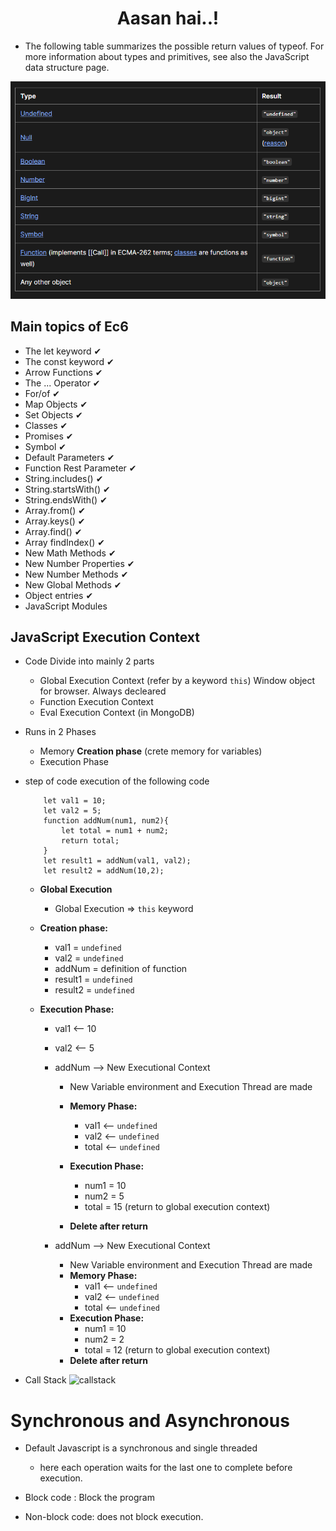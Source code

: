 <h1 align="center">Aasan hai..!</h1>

* The following table summarizes the possible return values of typeof. For more information about types and primitives, see also the JavaScript data structure page.
<img src = "01_basics\result of diff types of datatypes.png">

## Main topics of Ec6

* The let keyword   &#x2714;
* The const keyword &#x2714;
* Arrow Functions &#x2714;
* The ... Operator &#x2714;
* For/of &#x2714;
* Map Objects &#x2714;
* Set Objects &#x2714;
* Classes &#x2714;
* Promises &#x2714;
* Symbol &#x2714;
* Default Parameters &#x2714;
* Function Rest Parameter &#x2714;
* String.includes() &#x2714;
* String.startsWith() &#x2714;
* String.endsWith() &#x2714;
* Array.from() &#x2714;
* Array.keys() &#x2714;
* Array.find() &#x2714;
* Array findIndex() &#x2714;
* New Math Methods &#x2714;
* New Number Properties &#x2714;
* New Number Methods &#x2714;
* New Global Methods &#x2714;
* Object entries &#x2714;
* JavaScript Modules

## JavaScript Execution Context

* Code Divide into mainly 2 parts
  * Global Execution Context (refer by a keyword `this`) Window object for browser. Always decleared
  * Function Execution Context
  * Eval Execution Context (in MongoDB)

* Runs in 2 Phases
  * Memory **Creation phase** (crete memory for variables)
  * Execution Phase

* step of code execution of the following code

  ```
      let val1 = 10;
      let val2 = 5;
      function addNum(num1, num2){
          let total = num1 + num2;
          return total;
      }
      let result1 = addNum(val1, val2);
      let result2 = addNum(10,2);
  ```

  * **Global Execution**
    * Global Execution => `this` keyword

  * **Creation phase:**
    * val1 = `undefined`
    * val2 = `undefined`
    * addNum = definition of function
    * result1 = `undefined`
    * result2 = `undefined`

  * **Execution Phase:**
    * val1 <-- 10
    * val2 <-- 5
    * addNum --> New Executional Context
      * New Variable environment and Execution Thread are made

      * **Memory Phase:**
        * val1 <-- `undefined`
        * val2 <-- `undefined`
        * total <-- `undefined`
      * **Execution Phase:**
        * num1 = 10
        * num2 = 5
        * total = 15 (return to global execution context)
      * **Delete after return**

    * addNum --> New Executional Context
      * New Variable environment and Execution Thread are made
      * **Memory Phase:**
        * val1 <-- `undefined`
        * val2 <-- `undefined`
        * total <-- `undefined`
      * **Execution Phase:**
        * num1 = 10
        * num2 = 2
        * total = 12 (return to global execution context)
      * **Delete after return**

* Call Stack
    ![callstack](https://miro.medium.com/v2/resize:fit:1400/1*rJ2sh-q1deQGGGVG5gYyIQ.png)

# Synchronous and Asynchronous

* Default Javascript is a synchronous and single threaded
  * here each operation waits for the last one to complete before execution.

* Block code : Block the program
* Non-block code: does not block execution.
